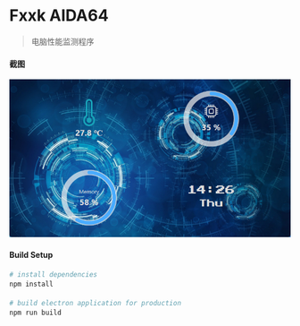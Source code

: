 # Fxxk AIDA64

> 电脑性能监测程序

#### 截图

![screenshot](https://raw.githubusercontent.com/WakeUpYoung/fxxk-aida64/main/images/fxxk-AIDA64-screenshot.png)

#### Build Setup

``` bash
# install dependencies
npm install

# build electron application for production
npm run build
```

